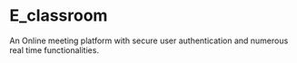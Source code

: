 # E_classroom
An Online meeting platform with secure user authentication and numerous real time functionalities.

